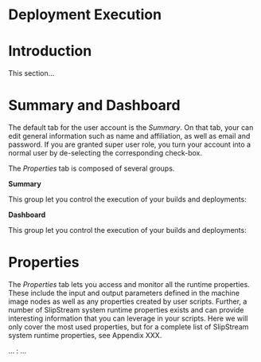 Deployment Execution
====================

Introduction
============

This section...

Summary and Dashboard
=====================

The default tab for the user account is the *Summary*. On that tab, your
can edit general information such as name and affiliation, as well as
email and password. If you are granted super user role, you turn your
account into a normal user by de-selecting the corresponding check-box.

The *Properties* tab is composed of several groups.

**Summary**

This group let you control the execution of your builds and deployments:

**Dashboard**

This group let you control the execution of your builds and deployments:

Properties
==========

The *Properties* tab lets you access and monitor all the runtime
properties. These include the input and output parameters defined in the
machine image nodes as well as any properties created by user scripts.
Further, a number of SlipStream system runtime properties exists and can
provide interesting information that you can leverage in your scripts.
Here we will only cover the most used properties, but for a complete
list of SlipStream system runtime properties, see Appendix XXX.

...
:   ...


